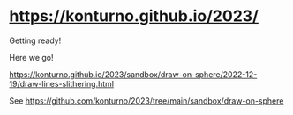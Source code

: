 # https://konturno.github.io/2023/

Getting ready!

Here we go!

https://konturno.github.io/2023/sandbox/draw-on-sphere/2022-12-19/draw-lines-slithering.html

See https://github.com/konturno/2023/tree/main/sandbox/draw-on-sphere

